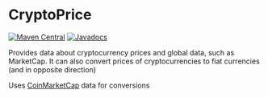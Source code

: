 # CryptoPrice

[![Maven Central](https://maven-badges.herokuapp.com/maven-central/io.github.pietrek777/cryptoprice/badge.svg)](https://maven-badges.herokuapp.com/maven-central/io.github.pietrek777/cryptoprice)
[![Javadocs](https://www.javadoc.io/badge/io.github.pietrek777/cryptoprice.svg)](https://www.javadoc.io/doc/io.github.pietrek777/cryptoprice)

Provides data about cryptocurrency prices and global data, such as MarketCap. It can also convert prices of cryptocurrencies to fiat currencies (and in opposite direction)

Uses [CoinMarketCap](http://coinmarketcap.com) data for conversions
